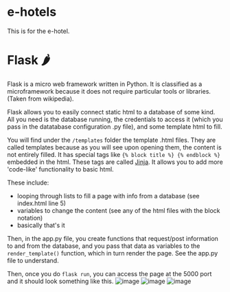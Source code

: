 # e-hotels
This is for the e-hotel.

# Flask 🌶
Flask is a micro web framework written in Python. It is classified as a microframework because it does not require particular tools or libraries. (Taken from wikipedia).

Flask allows you to easily connect static html to a database of some kind. All you need is the database running, the credentials to access it (which you pass in the datatabase configuration .py file), and some template html to fill. 

You will find under the `/templates` folder the template .html files. They are called templates because as you will see upon opening them, the content is not entirely filled. It has special tags like `{% block title %} {% endblock %}` embedded in the html. These tags are called [Jinja](https://jinja.palletsprojects.com/en/3.1.x/). It allows you to add more 'code-like' functionality to basic html.

These include:
- looping through lists to fill a page with info from a database (see index.html line 5)
- variables to change the content (see any of the html files with the block notation)
- basically that's it

Then, in the app.py file, you create functions that request/post information to and from the database, and you pass that data as variables to the `render_template()` function, which in turn render the page. See the app.py file to understand.

Then, once you do `flask run`, you can access the page at the 5000 port and it should look something like this.
![image](https://user-images.githubusercontent.com/104949576/227397496-66ba9f17-3f81-48ee-ac25-c7e13a838887.png)
![image](https://user-images.githubusercontent.com/104949576/227397597-3bf44821-cad6-45b3-9401-ea6b1e9a7773.png)
![image](https://user-images.githubusercontent.com/104949576/227397616-628d48bf-2374-42a3-8c75-8d7e13696dc5.png)


